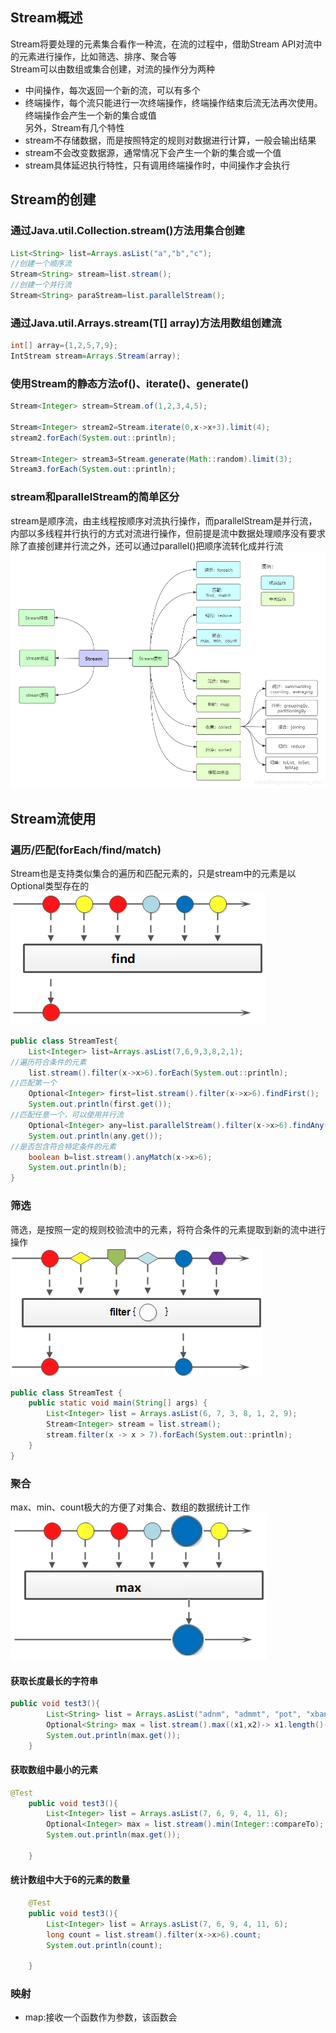 ## Stream概述  
Stream将要处理的元素集合看作一种流，在流的过程中，借助Stream API对流中的元素进行操作，比如筛选、排序、聚合等  
Stream可以由数组或集合创建，对流的操作分为两种  
+ 中间操作，每次返回一个新的流，可以有多个  
+ 终端操作，每个流只能进行一次终端操作，终端操作结束后流无法再次使用。终端操作会产生一个新的集合或值  
另外，Stream有几个特性  
+ stream不存储数据，而是按照特定的规则对数据进行计算，一般会输出结果  
+ stream不会改变数据源，通常情况下会产生一个新的集合或一个值  
+ stream具体延迟执行特性，只有调用终端操作时，中间操作才会执行  
## Stream的创建  
### 通过Java.util.Collection.stream()方法用集合创建  
```java
List<String> list=Arrays.asList("a","b","c");
//创建一个顺序流  
Stream<String> stream=list.stream();
//创建一个并行流  
Stream<String> paraStream=list.parallelStream();
```
### 通过Java.util.Arrays.stream(T[] array)方法用数组创建流  
```java
int[] array={1,2,5,7,9};
IntStream stream=Arrays.Stream(array);
```  
### 使用Stream的静态方法of()、iterate()、generate()  
```java
Stream<Integer> stream=Stream.of(1,2,3,4,5);

Stream<Integer> stream2=Stream.iterate(0,x->x+3).limit(4);
stream2.forEach(System.out::println);

Stream<Integer> stream3=Stream.generate(Math::random).limit(3);
Stream3.forEach(System.out::println);
```  
### stream和parallelStream的简单区分  
stream是顺序流，由主线程按顺序对流执行操作，而parallelStream是并行流，内部以多线程并行执行的方式对流进行操作，但前提是流中数据处理顺序没有要求  
除了直接创建并行流之外，还可以通过parallel()把顺序流转化成并行流  
![title](https://raw.githubusercontent.com/liujinxi931204/image/master/gitnote/2020/12/03/1606966971000-1606966971034.png)  
## Stream流使用  
### 遍历/匹配(forEach/find/match)  
Stream也是支持类似集合的遍历和匹配元素的，只是stream中的元素是以Optional类型存在的  
![title](https://raw.githubusercontent.com/liujinxi931204/image/master/gitnote/2020/12/03/1606978493081-1606978493087.png)  
```java
public class StreamTest{
    List<Integer> list=Arrays.asList(7,6,9,3,8,2,1);
//遍历符合条件的元素
    list.stream().filter(x->x>6).forEach(System.out::println);
//匹配第一个
    Optional<Integer> first=list.stream().filter(x->x>6).findFirst();
    System.out.println(first.get());
//匹配任意一个，可以使用并行流
    Optional<Integer> any=list.parallelStream().filter(x->x>6).findAny();
    System.out.println(any.get());
//是否包含符合特定条件的元素
    boolean b=list.stream().anyMatch(x->x>6);
    System.out.println(b);
}
```  
### 筛选  
筛选，是按照一定的规则校验流中的元素，将符合条件的元素提取到新的流中进行操作  
![title](https://raw.githubusercontent.com/liujinxi931204/image/master/gitnote/2020/12/03/1606980169070-1606980169074.png)  
```java
public class StreamTest {
	public static void main(String[] args) {
		List<Integer> list = Arrays.asList(6, 7, 3, 8, 1, 2, 9);
		Stream<Integer> stream = list.stream();
		stream.filter(x -> x > 7).forEach(System.out::println);
	}
}
```  
### 聚合  
max、min、count极大的方便了对集合、数组的数据统计工作  
![title](https://raw.githubusercontent.com/liujinxi931204/image/master/gitnote/2020/12/03/1606980809263-1606980809266.png)  
#### 获取长度最长的字符串  
```java
public void test3(){
        List<String> list = Arrays.asList("adnm", "admmt", "pot", "xbangd", "weoujgsd");
        Optional<String> max = list.stream().max((x1,x2)-> x1.length()-x2.length());
        System.out.println(max.get());
    }
```  
#### 获取数组中最小的元素  
```java
@Test
    public void test3(){
        List<Integer> list = Arrays.asList(7, 6, 9, 4, 11, 6);
        Optional<Integer> max = list.stream().min(Integer::compareTo);
        System.out.println(max.get());

    }
```  
#### 统计数组中大于6的元素的数量  
```java
    @Test
    public void test3(){
        List<Integer> list = Arrays.asList(7, 6, 9, 4, 11, 6);
        long count = list.stream().filter(x->x>6).count;
        System.out.println(count);

    }
```  
### 映射  
+ map:接收一个函数作为参数，该函数会


